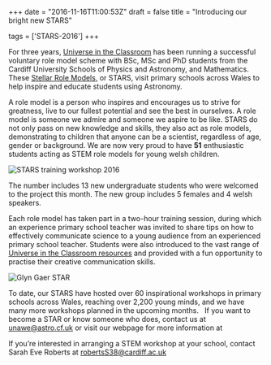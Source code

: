 +++
date = "2016-11-16T11:00:53Z"
draft = false
title = "Introducing our bright new STARS"

tags = ['STARS-2016']
+++

For three years, [Universe in the Classroom](/about) has been running a successful voluntary role model scheme with BSc, MSc and PhD students from the Cardiff University Schools of Physics and Astronomy, and Mathematics. These [Stellar Role Models](/stars), or STARS, visit primary schools across Wales to help inspire and educate students using Astronomy.

A role model is a person who inspires and encourages us to strive for greatness, live to our fullest potential and see the best in ourselves. A role model is someone we admire and someone we aspire to be like. STARS do not only pass on new knowledge and skills, they also act as role models, demonstrating to children that anyone can be a scientist, regardless of age, gender or background. We are now very proud to have **51** enthusiastic students acting as STEM role models for young welsh children. 

![STARS training workshop 2016](images/stars-train-2016.png)

The number includes 13 new undergraduate students who were welcomed to the project this month. The new group includes 5 females and 4 welsh speakers.

Each role model has taken part in a two-hour training session, during which an experience primary school teacher was invited to share tips on how to effectively communicate science to a young audience from an experienced primary school teacher. Students were also introduced to the vast range of [Universe in the Classroom resources](/resources) and provided with a fun opportunity to practise their creative communication skills.

![Glyn Gaer STAR](images/glyngaer-STAR.png)

To date, our STARS have hosted over 60 inspirational workshops in primary schools across Wales, reaching over 2,200 young minds, and we have many more workshops planned in the upcoming months.
 
If you want to become a STAR or know someone who does, contact us at [unawe@astro.cf.uk](mailto:unawe@astro.cf.uk) or visit our webpage for more information at  

If you’re interested in arranging a STEM workshop at your school, contact Sarah Eve Roberts at [robertsS38@cardiff.ac.uk](mailto:robertsS38@cardiff.ac.uk)


